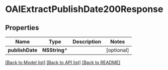 # OAIExtractPublishDate200Response

## Properties
Name | Type | Description | Notes
------------ | ------------- | ------------- | -------------
**publishDate** | **NSString*** |  | [optional] 

[[Back to Model list]](../README.md#documentation-for-models) [[Back to API list]](../README.md#documentation-for-api-endpoints) [[Back to README]](../README.md)


